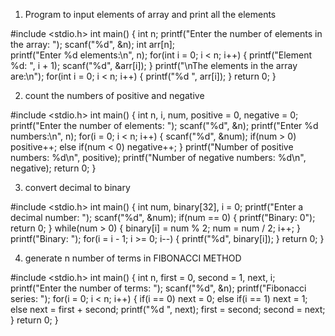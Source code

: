 1) Program to input elements of array and print all the elements


#include <stdio.h>
int main() {
    int n;
    printf("Enter the number of elements in the array: ");
    scanf("%d", &n);
    int arr[n];  
    printf("Enter %d elements:\n", n);
    for(int i = 0; i < n; i++) {
        printf("Element %d: ", i + 1);
        scanf("%d", &arr[i]);
    }
    printf("\nThe elements in the array are:\n");
    for(int i = 0; i < n; i++) {
        printf("%d ", arr[i]);
    }
    return 0;
}


2) count the numbers of positive and negative

#include <stdio.h>
int main() {
    int n, i, num, positive = 0, negative = 0;
    printf("Enter the number of elements: ");
    scanf("%d", &n);
    printf("Enter %d numbers:\n", n);
    for(i = 0; i < n; i++) {
        scanf("%d", &num);
        if(num > 0)
            positive++;
        else if(num < 0)
            negative++;
    }
    printf("Number of positive numbers: %d\n", positive);
    printf("Number of negative numbers: %d\n", negative);
    return 0;
}


3) convert decimal to binary

#include <stdio.h>
int main() {
    int num, binary[32], i = 0;
    printf("Enter a decimal number: ");
    scanf("%d", &num);
    if(num == 0) {
        printf("Binary: 0");
        return 0;
    } 
    while(num > 0) {
        binary[i] = num % 2;
        num = num / 2;
        i++;
    }
    printf("Binary: ");
    for(i = i - 1; i >= 0; i--) {
        printf("%d", binary[i]);
    }
    return 0;
}


4) generate n number of terms in FIBONACCI METHOD

#include <stdio.h>
int main() {
    int n, first = 0, second = 1, next, i;
    printf("Enter the number of terms: ");
    scanf("%d", &n);
    printf("Fibonacci series: ");
    for(i = 0; i < n; i++) {
        if(i == 0)
            next = 0;
        else if(i == 1)
            next = 1;
        else
            next = first + second;
        printf("%d ", next);
        first = second;
        second = next;
    }
    return 0;
}
